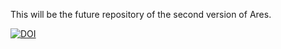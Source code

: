 This will be the future repository of the second version of Ares.


[![DOI](https://zenodo.org/badge/778309680.svg)](https://zenodo.org/doi/10.5281/zenodo.10886990)


